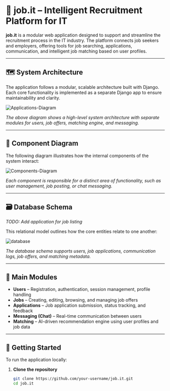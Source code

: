 # 💼 job.it – Intelligent Recruitment Platform for IT

**job.it** is a modular web application designed to support and streamline the recruitment process in the IT industry. The platform connects job seekers and employers, offering tools for job searching, applications, communication, and intelligent job matching based on user profiles.

---

## 🗺️ System Architecture

The application follows a modular, scalable architecture built with Django. Each core functionality is implemented as a separate Django app to ensure maintainability and clarity.

![Applications-Diagram](https://github.com/user-attachments/assets/6fba49a9-da47-4db6-9fb0-f52ea53d2b30)

*The above diagram shows a high-level system architecture with separate modules for users, job offers, matching engine, and messaging.*

---

## 🧩 Component Diagram

The following diagram illustrates how the internal components of the system interact:

![Components-Diagram](https://github.com/user-attachments/assets/33bf8c30-0c24-40b9-bd8f-1bea2f745baf)

*Each component is responsible for a distinct area of functionality, such as user management, job posting, or chat messaging.*

---

## 🗃️ Database Schema
*TODO: Add application for job listing*

This relational model outlines how the core entities relate to one another:

![database](https://github.com/user-attachments/assets/d172af03-ad89-434a-9807-473caad89b6f)

*The database schema supports users, job applications, communication logs, job offers, and matching metadata.*

---

## 🧠 Main Modules

- **Users** – Registration, authentication, session management, profile handling
- **Jobs** – Creating, editing, browsing, and managing job offers
- **Applications** – Job application submission, status tracking, and feedback
- **Messaging (Chat)** – Real-time communication between users
- **Matching** – AI-driven recommendation engine using user profiles and job data

---

## 🚀 Getting Started

To run the application locally:

1. **Clone the repository**
   ```bash
   git clone https://github.com/your-username/job.it.git
   cd job.it
